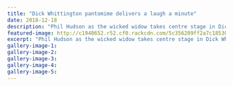 ```yaml
---
title: "Dick Whittington pantomime delivers a laugh a minute"
date: 2018-12-18
description: "Phil Hudson as the wicked widow takes centre stage in Dick Whittington and his Cat at Wanganui Repertory Theatre..."
featured-image: http://c1940652.r52.cf0.rackcdn.com/5c356209ff2a7c18530003f1/Dick-whittington-chron-18-dec.jpg
excerpt: "Phil Hudson as the wicked widow takes centre stage in Dick Whittington and his Cat at Wanganui Repertory Theatre."
gallery-image-1: 
gallery-image-2: 
gallery-image-3: 
gallery-image-4: 
gallery-image-5: 
---
```

